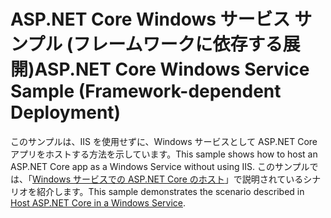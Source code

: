# <a name="aspnet-core-windows-service-sample-framework-dependent-deployment"></a><span data-ttu-id="b8e57-101">ASP.NET Core Windows サービス サンプル (フレームワークに依存する展開)</span><span class="sxs-lookup"><span data-stu-id="b8e57-101">ASP.NET Core Windows Service Sample (Framework-dependent Deployment)</span></span>

<span data-ttu-id="b8e57-102">このサンプルは、IIS を使用せずに、Windows サービスとして ASP.NET Core アプリをホストする方法を示しています。</span><span class="sxs-lookup"><span data-stu-id="b8e57-102">This sample shows how to host an ASP.NET Core app as a Windows Service without using IIS.</span></span> <span data-ttu-id="b8e57-103">このサンプルでは、「[Windows サービスでの ASP.NET Core のホスト](https://docs.microsoft.com/aspnet/core/host-and-deploy/windows-service)」で説明されているシナリオを紹介します。</span><span class="sxs-lookup"><span data-stu-id="b8e57-103">This sample demonstrates the scenario described in [Host ASP.NET Core in a Windows Service](https://docs.microsoft.com/aspnet/core/host-and-deploy/windows-service).</span></span>
